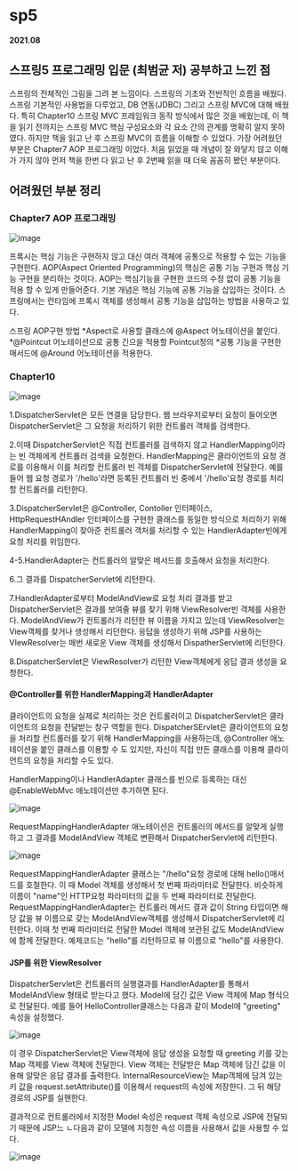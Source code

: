 # sp5
**2021.08**

## 스프링5 프로그래밍 입문 (최범균 저) 공부하고 느낀 점

스프링의 전체적인 그림을 그려 본 느낌이다.
스프링의 기초와 전반적인 흐름을 배웠다. 스프링 기본적인 사용법을 다루었고, DB 연동(JDBC) 그리고 스프링 MVC에 대해 배웠다. 
특히 Chapter10 스프링 MVC 프레임워크 동작 방식에서 많은 것을 배웠는데, 이 책을 읽기 전까지는 스프링 MVC 핵심 구성요소와 각 요소 간의 관계를 명확히 알지 못하였다. 
하지만 책을 읽고 난 후 스프링 MVC의 흐름을 이해할 수 있었다.
가장 어려웠던 부분은 Chapter7 AOP 프로그래밍 이었다. 처음 읽었을 때 개념이 잘 와닿지 않고 이해가 가지 않아 먼저 책을 한번 다 읽고 난 후 2번째 읽을 때 더욱 꼼꼼히 봤던 부분이다.

## 어려웠던 부분 정리
### Chapter7 AOP 프로그래밍

![image](https://user-images.githubusercontent.com/76150392/130768990-53d8be27-d04c-43f2-a846-4bab1f92d7a2.png)

프록시는 핵심 기능은 구현하지 않고 대신 여러 객체에 공통으로 적용할 수 있는 기능을 구현한다.
AOP(Aspect Oriented Programming)의 핵심은 공통 기능 구현과 핵심 기능 구현을 분리하는 것이다. AOP는 핵심기능을 구현한 코드의 수정 없이 공통 기능을 적용 할 수 있게 만들어준다.
기본 개념은 핵심 기능에 공통 기능을 삽입하는 것이다. 스프링에서는 런타임에 프록시 객체를 생성해서 공통 기능을 삽입하는 방법을 사용하고 있다.

스프링 AOP구현 방법
  *Aspect로 사용할 클래스에 @Aspect 어노테이션을 붙인다.
  *@Pointcut 어노테이션으로 공통 긴으을 적용할 Pointcut정의
  *공통 기능을 구현한 매서드에 @Around 어노테이션을 적용한다.



### Chapter10

![image](https://user-images.githubusercontent.com/76150392/130778016-39d2c947-b0a2-4510-9956-10123c2ba516.png)

1.DispatcherServlet은 모든 연결을 담당한다. 웹 브라우저로부터 요청이 들어오면 DispatcherServlet은 그 요청을 처리하기 위한 컨트롤러 객체를 검색한다.

2.이때 DispatcherServlet은 직접 컨트롤러를 검색하지 않고 HandlerMapping이라는 빈 객체에게 컨트롤러 검색을 요청한다. HandlerMapping은 클라이언트의 요청 경로를 이용해서 이를 처리할 컨트롤러 빈 객체를 DispatcherServlet에 전달한다. 예를 들어 웹 요청 경로가 '/hello'라면 등록된 컨트롤러 빈 중에서 '/hello'요청 경로를 처리할 컨트롤러를 리턴한다.

3.DispatcherServlet은 @Controller, Contoller 인터페이스, HttpRequestHAndler 인터페이스를 구현한 클래스를 동일한 방식으로 처리하기 위해 HandlerMapping이 찾아준 컨트롤러 객처를 처리할 수 있는 HandlerAdapter빈에게 요청 처리를 위임한다.

4-5.HandlerAdapter는 컨트롤러의 알맞은 메서드를 호출해서 요청을 처리한다.

6.그 결과를 DispatcherServlet에 리턴한다.

7.HandlerAdapter로부터 ModelAndView로 요청 처리 결과를 받고 DispatcherServlet은 결과를 보여줄 뷰를 찾기 위해 ViewResolver빈 객체를 사용한다. ModelAndView가 컨트롤러가 리턴한 뷰 이름을 가지고 있는데 ViewResolver는 View객체를 찾거나 생성해서 리던한다. 응답을 생성하기 위해 JSP를 사용하는 VIewResolver는 매번 새로운 View 객체를 생성해서 DispatherServlet에 리턴한다.

8.DispatcherServlet은 ViewResolver가 리턴한 View객체에게 응답 결과 생성을 요청한다.

#### @Controller를 위한 HandlerMapping과 HandlerAdapter
클라이언트의 요청을 실제로 처리하는 것은 컨트롤러이고 DispatcherServlet은 클라이언트의 요청을 전달받는 창구 역할을 한다. DispatcherSErvlet은 클라이언트의 요청을 처리할 컨트롤러를 찾기 위해 HandlerMapping을 사용하는데, @Controller 애노테이션을 붙인 클래스를 이용할 수 도 있지만, 자신이 직접 만든 클래스를 이용해 클라이언트의 요청을 처리할 수도 있다.

HandlerMapping이나 HandlerAdapter 클래스를 빈으로 등록하는 대신 @EnableWebMvc 애노테이션만 추가하면 된다.

![image](https://user-images.githubusercontent.com/76150392/130773655-ca0dfa7f-bedc-40f5-8a8a-27c33d6a63d7.png)

RequestMappingHandlerAdapter 애노테이션은 컨트롤러의 메서드를 알맞게 실행하고 그 결과를 ModelAndView 객체로 변환해서 DispatcherServlet에 리턴한다.

![image](https://user-images.githubusercontent.com/76150392/130773843-8a2c2a2c-a5df-46ce-8ef3-ac1924befd0a.png)

RequestMappingHandlerAdapter 클래스는 "/hello"요청 경로에 대해 hello()매서드를 호철한다. 이 때 Model 객체를 생성해서 첫 번째 파라미터로 전달한다. 비슷하게 이름이 "name"인 HTTP요청 파라미터의 값을 두 번째 파라미터로 전달한다. RequestMappingHandlerAdapter는 컨트롤러 메서드 결과 값이 String 타입이면 해당 값을 뷰 이름으로 갖는 ModelAndView객체를 생성해서 DispatcherServlet에 리턴한다. 이때 첫 번째 파라미터로 전달한 Model 객체에 보관된 값도 ModelAndView에 함께 전달한다. 예제코드는 "hello"를 리턴하므로 뷰 이름으로 "hello"를 사용한다.

#### JSP를 위한 ViewResolver
DispatcherServlet은 컨트롤러의 실행결과를 HandlerAdapter를 통해서 ModelAndView 형태로 받는다고 했다. Model에 담긴 값은 View 객체에 Map 형식으로 전달된다. 예를 들어 HelloController클래스는 다음과 같이 Model에 "greeting" 속성을 설정했다.

![image](https://user-images.githubusercontent.com/76150392/130774890-c6e9cfd7-d805-4d37-84e3-5fa749339f48.png)

이 경우 DispatcherServlet은 View객체에 응답 생성을 요청할 때 greeting 키를 갖는 Map 객체를 View 객체에 전달한다. View 객체는 전달받은 Map 객체에 담긴 값을 이용해 알맞은 응답 결과를 출력한다. InternalResourceView는 Map객체에 담겨 있는 키 값을 request.setAttribute()를 이용해서 request의 속성에 저장한다. 그 뒤 해당 경로의 JSP를 실핸한다.

결과적으로 컨트롤러에서 지정한 Model 속성은 request 객체 속성으로 JSP에 전달되기 때문에 JSP느 ㄴ다음과 같이 모델에 지정한 속성 이름을 사용해서 값을 사용할 수 있다.

![image](https://user-images.githubusercontent.com/76150392/130775326-d19789c1-5cf2-41b9-8689-2d0dbb7934f1.png)




